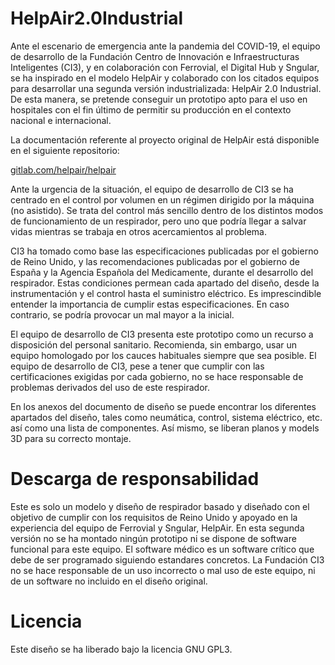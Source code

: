 # HelpAir2.0Industrial
Ante el escenario de emergencia ante la pandemia del COVID-19, el equipo de desarrollo de la Fundación Centro de Innovación e Infraestructuras Inteligentes (CI3), y en colaboración con Ferrovial, el Digital Hub y Sngular, se ha inspirado en el modelo HelpAir y colaborado con los citados equipos para desarrollar una segunda versión industrializada: HelpAir 2.0 Industrial. De esta manera, se pretende conseguir un prototipo apto para el uso en hospitales con el fin último de permitir su producción en el contexto nacional e internacional.

La documentación referente al proyecto original de HelpAir está disponible en el siguiente repositorio:

[gitlab.com/helpair/helpair](gitlab.com/helpair/helpair])

Ante la urgencia de la situación, el equipo de desarrollo de CI3 se ha centrado en el control por volumen en un régimen dirigido por la máquina (no asistido). Se trata del control más sencillo dentro de los distintos modos de funcionamiento de un respirador, pero uno que podría llegar a salvar vidas mientras se trabaja en otros acercamientos al problema.

CI3 ha tomado como base las especificaciones publicadas por el gobierno de Reino Unido, y las recomendaciones publicadas por el gobierno de España y la Agencia Española del Medicamente, durante el desarrollo del respirador. Estas condiciones permean cada apartado del diseño, desde la instrumentación y el control hasta el suministro eléctrico. Es imprescindible entender la importancia de cumplir estas especificaciones. En caso contrario, se podría provocar un mal mayor a la inicial. 

El equipo de desarrollo de CI3 presenta este prototipo como un recurso a disposición del personal sanitario. Recomienda, sin embargo, usar un equipo homologado por los cauces habituales siempre que sea posible. El equipo de desarrollo de CI3, pese a tener que cumplir con las certificaciones exigidas por cada gobierno, no se hace responsable de problemas derivados del uso de este respirador. 

En los anexos del documento de diseño se puede encontrar los diferentes apartados del diseño, tales como neumática, control, sistema eléctrico, etc. así como una lista de componentes. Así mismo, se liberan planos y models 3D para su correcto montaje.

# Descarga de responsabilidad
Este es solo un modelo y diseño de respirador basado y diseñado con el objetivo de cumplir con los requisitos de Reino Unido y apoyado en la experiencia del equipo de Ferrovial y Sngular, HelpAir. 
En esta segunda versión no se ha montado ningún prototipo ni se dispone de software funcional para este equipo. El software médico es un software crítico que debe de ser programado siguiendo estandares concretos. La Fundación CI3 no se hace responsable de un uso incorrecto o mal uso de este equipo, ni de un software no incluido en el diseño original.

# Licencia
Este diseño se ha liberado bajo la licencia GNU GPL3.